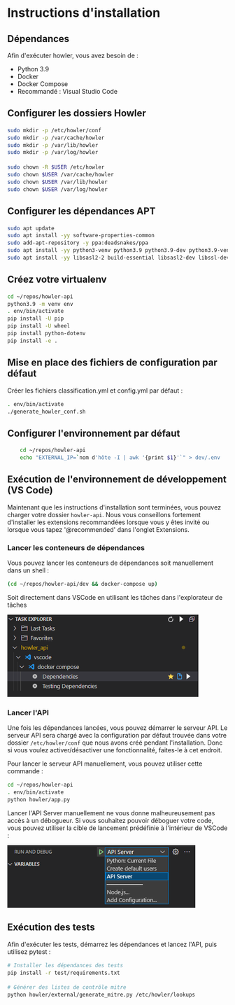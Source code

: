 # Instructions d'installation

## Dépendances

Afin d'exécuter howler, vous avez besoin de :

- Python 3.9
- Docker
- Docker Compose
- Recommandé : Visual Studio Code

## Configurer les dossiers Howler

```bash
sudo mkdir -p /etc/howler/conf
sudo mkdir -p /var/cache/howler
sudo mkdir -p /var/lib/howler
sudo mkdir -p /var/log/howler

sudo chown -R $USER /etc/howler
sudo chown $USER /var/cache/howler
sudo chown $USER /var/lib/howler
sudo chown $USER /var/log/howler
```

## Configurer les dépendances APT

```bash
sudo apt update
sudo apt install -yy software-properties-common
sudo add-apt-repository -y ppa:deadsnakes/ppa
sudo apt install -yy python3-venv python3.9 python3.9-dev python3.9-venv
sudo apt install -yy libsasl2-2 build-essential libsasl2-dev libssl-dev zip
```

## Créez votre virtualenv

```bash
cd ~/repos/howler-api
python3.9 -m venv env
. env/bin/activate
pip install -U pip
pip install -U wheel
pip install python-dotenv
pip install -e .
```

## Mise en place des fichiers de configuration par défaut

Créer les fichiers classification.yml et config.yml par défaut :

```bash
. env/bin/activate
./generate_howler_conf.sh
```

## Configurer l'environnement par défaut

```bash
    cd ~/repos/howler-api
    echo "EXTERNAL_IP=`nom d'hôte -I | awk '{print $1}'`" > dev/.env
```

## Exécution de l'environnement de développement (VS Code)

Maintenant que les instructions d'installation sont terminées, vous pouvez charger votre dossier `howler-api`. Nous vous conseillons fortement d'installer les extensions recommandées lorsque vous y êtes invité ou lorsque vous tapez '@recommended' dans l'onglet Extensions.

### Lancer les conteneurs de dépendances

Vous pouvez lancer les conteneurs de dépendances soit manuellement dans un shell :

```bash
(cd ~/repos/howler-api/dev && docker-compose up)
```

Soit directement dans VSCode en utilisant les tâches dans l'explorateur de tâches

![Explorateur de tâches](tasks.png)

### Lancer l'API

Une fois les dépendances lancées, vous pouvez démarrer le serveur API. Le serveur API sera chargé avec la configuration par défaut trouvée dans votre dossier `/etc/howler/conf` que nous avons créé pendant l'installation. Donc si vous voulez activer/désactiver une fonctionnalité, faites-le à cet endroit.

Pour lancer le serveur API manuellement, vous pouvez utiliser cette commande :

```bash
cd ~/repos/howler-api
. env/bin/activate
python howler/app.py
```

Lancer l'API Server manuellement ne vous donne malheureusement pas accès à un débogueur. Si vous souhaitez pouvoir déboguer votre code, vous pouvez utiliser la cible de lancement prédéfinie à l'intérieur de VSCode :

![Explorateur de tâches](run_debug.png)

## Exécution des tests

Afin d'exécuter les tests, démarrez les dépendances et lancez l'API, puis utilisez pytest :

```bash
# Installer les dépendances des tests
pip install -r test/requirements.txt

# Générer des listes de contrôle mitre
python howler/external/generate_mitre.py /etc/howler/lookups
